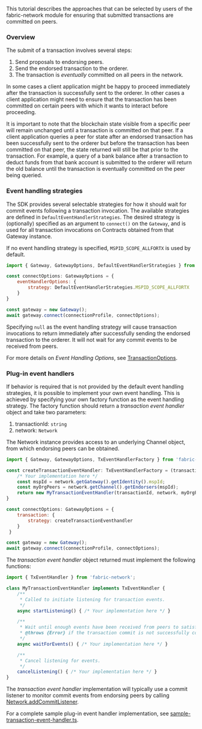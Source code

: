 This tutorial describes the approaches that can be selected by users of the
fabric-network module for ensuring that submitted transactions are committed
on peers.

### Overview

The submit of a transaction involves several steps:
1. Send proposals to endorsing peers.
2. Send the endorsed transaction to the orderer.
3. The transaction is *eventually* committed on all peers in the network.

In some cases a client application might be happy to proceed immediately after
the transaction is successfully sent to the orderer. In other cases a client
application might need to ensure that the transaction has been committed on
certain peers with which it wants to interact before proceeding.

It is important to note that the blockchain state visible from a specific peer
will remain unchanged until a transaction is committed on that peer. If a
client application queries a peer for state after an endorsed transaction has
been successfully sent to the orderer but before the transaction has been
committed on that peer, the state returned will still be that prior to the
transaction. For example, a query of a bank balance after a transaction to
deduct funds from that bank account is submitted to the orderer will return
the old balance until the transaction is eventually committed on the peer
being queried.

### Event handling strategies

The SDK provides several selectable strategies for how it should wait for
commit events following a transaction invocation. The available strategies
are defined in `DefaultEventHandlerStrategies`. The desired strategy is
(optionally) specified as an argument to `connect()` on the `Gateway`, and
is used for all transaction invocations on Contracts obtained from that
Gateway instance.

If no event handling strategy is specified, `MSPID_SCOPE_ALLFORTX` is used
by default.

```javascript
import { Gateway, GatewayOptions, DefaultEventHandlerStrategies } from 'fabric-network';

const connectOptions: GatewayOptions = {
    eventHandlerOptions: {
        strategy: DefaultEventHandlerStrategies.MSPID_SCOPE_ALLFORTX
    }
}

const gateway = new Gateway();
await gateway.connect(connectionProfile, connectOptions);
```

Specifying `null` as the event handling strategy will cause transaction
invocations to return immediately after successfully sending the endorsed
transaction to the orderer. It will not wait for any commit events to be
received from peers.

For more details on *Event Handling Options*, see
[TransactionOptions](module-fabric-network.Gateway.html#~TransactionOptions).

### Plug-in event handlers

If behavior is required that is not provided by the default event handling
strategies, it is possible to implement your own event handling. This is
achieved by specifying your own factory function as the event handling
strategy. The factory function should return a *transaction event handler*
object and take two parameters:
1. transactionId: `string`
2. network: `Network`

The Network instance provides access to an underlying Channel object, from
which endorsing peers can be obtained.

```javascript
import { Gateway, GatewayOptions, TxEventHandlerFactory } from 'fabric-network';

const createTransactionEventHandler: TxEventHandlerFactory = (transactionId, network) => {
	/* Your implementation here */
    const mspId = network.getGateway().getIdentity().mspId;
    const myOrgPeers = network.getChannel().getEndorsers(mspId);
    return new MyTransactionEventHandler(transactionId, network, myOrgPeers);
}

const connectOptions: GatewayOptions = {
    transaction: {
        strategy: createTransactionEventhandler
    }
 }

const gateway = new Gateway();
await gateway.connect(connectionProfile, connectOptions);
```

The *transaction event handler* object returned must implement the following
functions:

```javascript
import { TxEventHandler } from 'fabric-network';

class MyTransactionEventHandler implements TxEventHandler {
    /**
     * Called to initiate listening for transaction events.
     */
    async startListening() { /* Your implementation here */ }

    /**
     * Wait until enough events have been received from peers to satisfy the event handling strategy.
     * @throws {Error} if the transaction commit is not successfully confirmed.
     */
    async waitForEvents() { /* Your implementation here */ }

    /**
     * Cancel listening for events.
     */
    cancelListening() { /* Your implementation here */ }
}
```

The *transaction event handler* implementation will typically use a commit
listener to monitor commit events from endorsing peers by calling
[Network.addCommitListener](module-fabric-network.Network.html#addCommitListener).

For a complete sample plug-in event handler implementation, see
[sample-transaction-event-handler.ts](https://github.com/hyperledger/fabric-sdk-node/blob/master/test/ts-scenario/config/handlers/sample-transaction-event-handler.ts).
